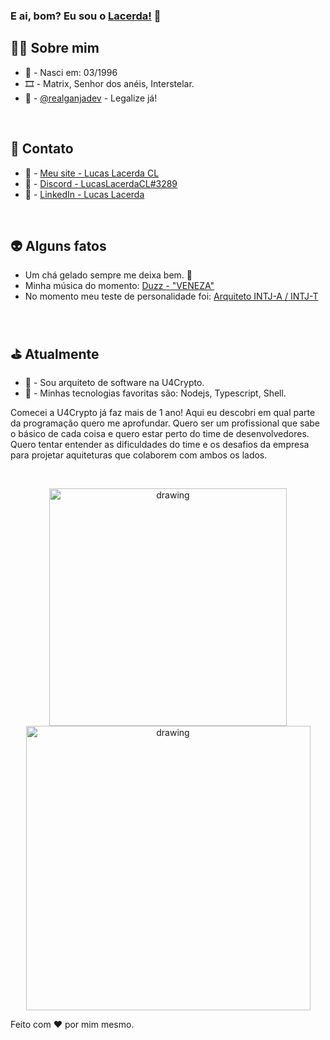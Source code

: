 ### E ai, bom? Eu sou o [Lacerda!](https://lucaslacerdacl.com/home) 👋

## 🧙‍♂️ Sobre mim
* 👶 - Nasci em: 03/1996
* 🎞️ - Matrix, Senhor dos anéis, Interstelar.
* 🍁 - <a href="https://twitter.com/realganjadev" target="_blank">@realganjadev</a> - Legalize já!

<br />

## 🤖 Contato
* 📕 - <a href="https://lucaslacerdacl.com/home" target="_blank">Meu site - Lucas Lacerda CL</a>
* 📗 - <a href="https://discordapp.com/users/252890628755554304" target="_blank">Discord - LucasLacerdaCL#3289</a>
* 📘 - <a href="https://www.linkedin.com/in/lucaslacerdacl/" target="_blank">LinkedIn - Lucas Lacerda</a>

<br />

## 👽 Alguns fatos
* Um chá gelado sempre me deixa bem. 🍹
* Minha música do momento: <a href="https://www.youtube.com/watch?v=3Yt_UtEWc50" target="_blank">Duzz - "VENEZA"</a>
* No momento meu teste de personalidade foi: <a href="https://www.16personalities.com/br/personalidade-intj" target="_blank">Arquiteto INTJ-A / INTJ-T</a>

<br />

## ⛳ Atualmente
* 💜 - Sou arquiteto de software na U4Crypto.
* 🎩 - Minhas tecnologias favoritas são: Nodejs, Typescript, Shell.

Comecei a U4Crypto já faz mais de 1 ano! Aqui eu descobri em qual parte da programação quero me aprofundar. Quero ser um profissional que sabe o básico de cada coisa e quero estar perto do time de desenvolvedores. Quero tentar entender as dificuldades do time e os desafios da empresa para projetar aquiteturas que colaborem com ambos os lados.

<br />

<p align="center">
  <img src="https://github-readme-stats.vercel.app/api/top-langs/?username=lucaslacerdacl&layout=compact&theme=dark" alt="drawing" width="380"/>
  <img src="https://github-readme-stats.vercel.app/api?username=lucaslacerdacl&show_icons=true&theme=dark" alt="drawing" width="455"/>
</p>

Feito com ❤️ por mim mesmo.
